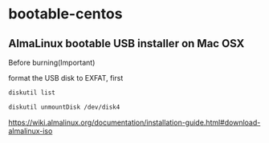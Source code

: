 # bootable-centos

## AlmaLinux bootable USB installer on Mac OSX

Before burning(Important)

format the USB disk to EXFAT, first

```sh
diskutil list

diskutil unmountDisk /dev/disk4
```

https://wiki.almalinux.org/documentation/installation-guide.html#download-almalinux-iso

